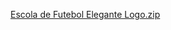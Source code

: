 [Escola de Futebol Elegante Logo.zip](https://github.com/sallesne/site-barbie/files/15293407/Escola.de.Futebol.Elegante.Logo.zip)

